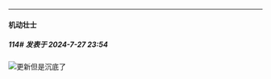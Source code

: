 ﻿
*****

####  机动壮士  
##### 114#       发表于 2024-7-27 23:54

<img src="https://static.saraba1st.com/image/smiley/face2017/105.png" referrerpolicy="no-referrer">更新但是沉底了

